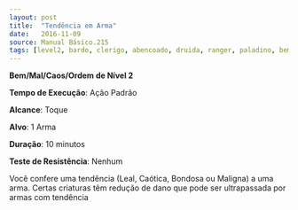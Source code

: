 ```yaml
---
layout: post
title:  "Tendência em Arma"
date:   2016-11-09
source: Manual Básico.215
tags: [level2, bardo, clerigo, abencoado, druida, ranger, paladino, bem, mal, caos, ordem, padrao, toque, objeto, minuto, nenhum]
---
```


**Bem/Mal/Caos/Ordem de Nível 2**

**Tempo de Execução**: Ação Padrão

**Alcance**: Toque

**Alvo**: 1 Arma

**Duração**: 10 minutos

**Teste de Resistência**: Nenhum

Você confere uma tendência (Leal, Caótica, Bondosa ou Maligna) a uma arma. Certas criaturas têm redução de dano que pode ser ultrapassada por armas com tendência

